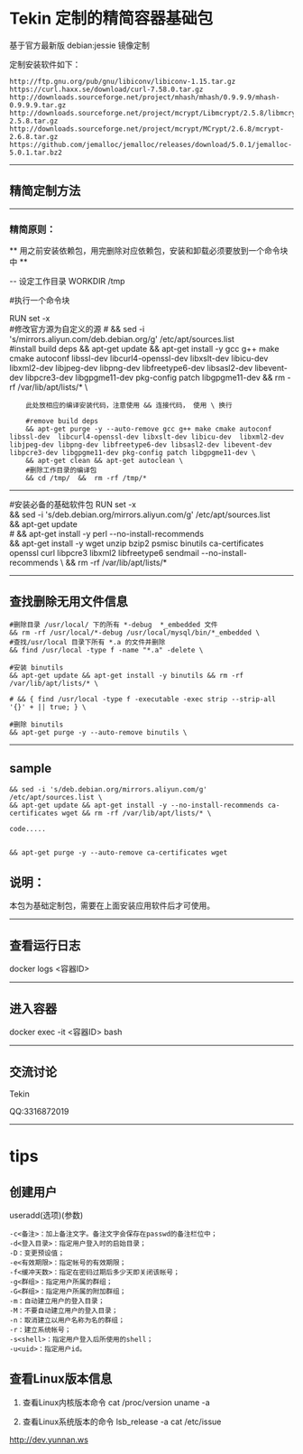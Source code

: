 # Tekin 定制的精简容器基础包

基于官方最新版 debian:jessie 镜像定制

定制安装软件如下：

	http://ftp.gnu.org/pub/gnu/libiconv/libiconv-1.15.tar.gz
	https://curl.haxx.se/download/curl-7.58.0.tar.gz
	http://downloads.sourceforge.net/project/mhash/mhash/0.9.9.9/mhash-0.9.9.9.tar.gz
	http://downloads.sourceforge.net/project/mcrypt/Libmcrypt/2.5.8/libmcrypt-2.5.8.tar.gz
	http://downloads.sourceforge.net/project/mcrypt/MCrypt/2.6.8/mcrypt-2.6.8.tar.gz
	https://github.com/jemalloc/jemalloc/releases/download/5.0.1/jemalloc-5.0.1.tar.bz2

***

## 精简定制方法
***
### 精简原则： 
** 用之前安装依赖包，用完删除对应依赖包，安装和卸载必须要放到一个命令块中 ** 

-- 设定工作目录
WORKDIR /tmp

#执行一个命令块

RUN set -x \
		#修改官方源为自定义的源
        # && sed -i 's/mirrors.aliyun.com/deb.debian.org/g' /etc/apt/sources.list \
		#install build deps
        && apt-get update && apt-get install -y gcc g++ make cmake autoconf libssl-dev  libcurl4-openssl-dev libxslt-dev libicu-dev  libxml2-dev libjpeg-dev libpng-dev libfreetype6-dev libsasl2-dev libevent-dev libpcre3-dev libgpgme11-dev pkg-config patch libgpgme11-dev && rm -rf /var/lib/apt/lists/* \
		
		此处放相应的编译安装代码，注意使用 && 连接代码， 使用 \ 换行

		#remove build deps
        && apt-get purge -y --auto-remove gcc g++ make cmake autoconf libssl-dev  libcurl4-openssl-dev libxslt-dev libicu-dev  libxml2-dev libjpeg-dev libpng-dev libfreetype6-dev libsasl2-dev libevent-dev  libpcre3-dev libgpgme11-dev pkg-config patch libgpgme11-dev \
        && apt-get clean && apt-get autoclean \
        #删除工作目录的编译包
        && cd /tmp/  &&  rm -rf /tmp/* 

***

#安装必备的基础软件包
RUN set -x \
        && sed -i 's/deb.debian.org/mirrors.aliyun.com/g' /etc/apt/sources.list \
        && apt-get update \
        # && apt-get install -y perl --no-install-recommends \
        && apt-get install -y wget unzip bzip2 psmisc binutils ca-certificates openssl curl libpcre3 libxml2 libfreetype6 sendmail --no-install-recommends \ 
        && rm -rf /var/lib/apt/lists/* 
        
*** 
## 查找删除无用文件信息
	#删除目录 /usr/local/ 下的所有 *-debug  *_embedded 文件
	&& rm -rf /usr/local/*-debug /usr/local/mysql/bin/*_embedded \
	#查找/usr/local 目录下所有 *.a 的文件并删除
	&& find /usr/local -type f -name "*.a" -delete \

	#安装 binutils
	&& apt-get update && apt-get install -y binutils && rm -rf /var/lib/apt/lists/* \

	# && { find /usr/local -type f -executable -exec strip --strip-all '{}' + || true; } \

	#删除 binutils
	&& apt-get purge -y --auto-remove binutils \

***

## sample

	&& sed -i 's/deb.debian.org/mirrors.aliyun.com/g' /etc/apt/sources.list \
	&& apt-get update && apt-get install -y --no-install-recommends ca-certificates wget && rm -rf /var/lib/apt/lists/* \
	
	code.....


	&& apt-get purge -y --auto-remove ca-certificates wget

## 说明： 
本包为基础定制包，需要在上面安装应用软件后才可使用。

*** 

## 查看运行日志 
docker logs <容器ID>

*** 
## 进入容器
docker exec -it <容器ID> bash

*** 
## 交流讨论
Tekin

QQ:3316872019


*** 
# tips

## 创建用户
useradd(选项)(参数)

	-c<备注>：加上备注文字。备注文字会保存在passwd的备注栏位中；
	-d<登入目录>：指定用户登入时的启始目录；
	-D：变更预设值；
	-e<有效期限>：指定帐号的有效期限；
	-f<缓冲天数>：指定在密码过期后多少天即关闭该帐号；
	-g<群组>：指定用户所属的群组；
	-G<群组>：指定用户所属的附加群组；
	-m：自动建立用户的登入目录；
	-M：不要自动建立用户的登入目录；
	-n：取消建立以用户名称为名的群组；
	-r：建立系统帐号；
	-s<shell>：指定用户登入后所使用的shell；
	-u<uid>：指定用户id。


## 查看Linux版本信息
1. 查看Linux内核版本命令
	cat /proc/version
	uname -a

2. 查看Linux系统版本的命令
	lsb_release -a
	cat /etc/issue



http://dev.yunnan.ws

